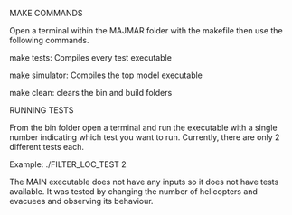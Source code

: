 MAKE COMMANDS

Open a terminal within the MAJMAR folder with the makefile then use the following commands.

make tests: Compiles every test executable

make simulator: Compiles the top model executable

make clean: clears the bin and build folders

RUNNING TESTS

From the bin folder open a terminal and run the executable with a single number indicating which test you want to run. Currently, there are only 2 different tests each.

Example: ./FILTER_LOC_TEST 2

The MAIN executable does not have any inputs so it does not have tests available. It was tested by changing the number of helicopters and evacuees and observing its behaviour.
